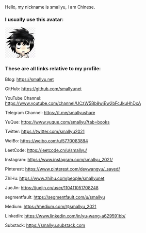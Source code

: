 
Hello, my nickname is smallyu, I am Chinese. 

### I usually use this avatar:

<img src="avatar.jpg" width="100px">

### These are all links relative to my profile:

Blog: <https://smallyu.net>

GitHub: <https://github.com/smallyunet>

YouTube Channel: <https://www.youtube.com/channel/UCzW5Bb8wiEw2bFcJkuHhDxA>

Telegram Channel: <https://t.me/smallyushare>

YuQue: <https://www.yuque.com/smallyu?tab=books>

Twitter: <https://twitter.com/smallyu2021>

WeiBo: <https://weibo.com/u/5770083884>

LeetCode: <https://leetcode.cn/u/smallyu/>

Instagram: <https://www.instagram.com/smallyu_2021/>

Pinterest: <https://www.pinterest.com/devwangyu/_saved/>

ZhiHu: <https://www.zhihu.com/people/smallyunet>

JueJin: <https://juejin.cn/user/110411051708248>

segmentfault: <https://segmentfault.com/u/smallyu>

Medium: <https://medium.com/@smallyu_2021>

LinkedIn: <https://www.linkedin.com/in/yu-wang-a629591bb/>

Substack: <https://smallyu.substack.com>


